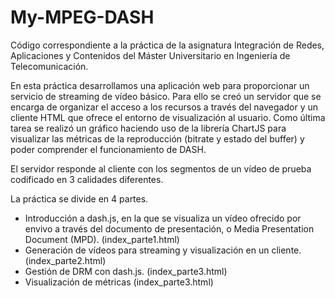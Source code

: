 # My-MPEG-DASH
Código correspondiente a la práctica de la asignatura Integración de Redes, Aplicaciones y Contenidos del Máster Universitario en Ingeniería de Telecomunicación. 

En esta práctica desarrollamos una aplicación web para proporcionar un servicio de streaming de vídeo básico. Para ello se creó un servidor que se encarga de organizar el acceso a los recursos a través del navegador y un cliente HTML que ofrece el entorno de visualización al usuario. Como última tarea se realizó un gráfico haciendo uso de la librería ChartJS para visualizar las métricas de la reproducción (bitrate y estado del buffer) y poder comprender el funcionamiento de DASH.

El servidor responde al cliente con los segmentos de un vídeo de prueba codificado en 3 calidades diferentes.

La práctica se divide en 4 partes.
  - Introducción a dash.js, en la que se visualiza un vídeo ofrecido por envivo a través del documento de presentación, o Media Presentation Document (MPD). (index_parte1.html)
  - Generación de vídeos para streaming y visualización en un cliente. (index_parte2.html)
  - Gestión de DRM con dash.js. (index_parte3.html)
  - Visualización de métricas (index_parte3.html)

